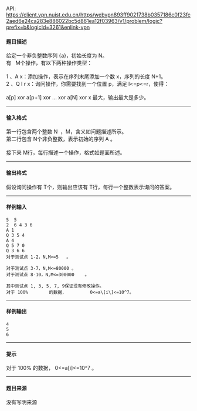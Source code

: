 API: https://client.vpn.nuist.edu.cn/https/webvpn893ff9021738b0357186c0f23fc2aed6e24ca283e886022bc5d861ea12f03963/v1/problem/logic?prefix=b&logicId=3261&enlink-vpn

#### 题目描述

给定一个非负整数序列 {a}，初始长度为 N。        
有   M个操作，有以下两种操作类型：  
   
1 、A x：添加操作，表示在序列末尾添加一个数 x，序列的长度 N+1。  
2 、Q l r x：询问操作，你需要找到一个位置 p，满足 l<=p<=r，使得：  
   
a\[p\] xor a\[p+1\] xor ... xor a\[N\] xor x 最大，输出最大是多少。  

---

#### 输入格式

第一行包含两个整数 N  ，M，含义如问题描述所示。    
第二行包含 N个非负整数，表示初始的序列 A 。  
   
接下来 M行，每行描述一个操作，格式如题面所述。   

---

#### 输出格式

假设询问操作有 T个，则输出应该有 T行，每行一个整数表示询问的答案。

---

#### 样例输入
```
5  5
2  6 4 3 6
A 1 
Q 3 5 4 
A 4 
Q 5 7 0 
Q 3 6 6 
对于测试点 1-2，N,M<=5   。
 
对于测试点 3-7，N,M<=80000 。
对于测试点 8-10，N,M<=300000    。
 
其中测试点 1, 3, 5, 7, 9保证没有修改操作。
对于 100%        的数据，         0<=a\[i\]<=10^7。
```

---

#### 样例输出
```
4 
5 
6 

```

---

#### 提示

对于 100% 的数据， 0<=a\[i\]<=10^7 。

---

#### 题目来源

没有写明来源